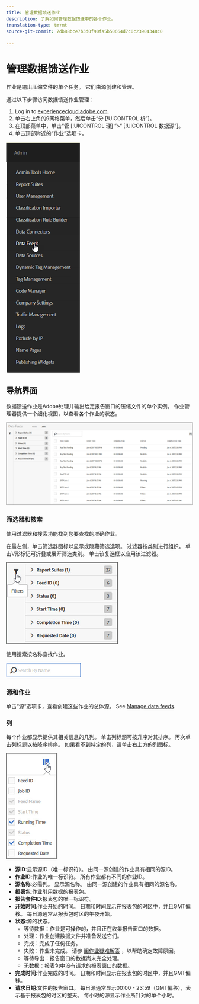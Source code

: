 ```yaml
---
title: 管理数据馈送作业
description: 了解如何管理数据馈送中的各个作业。
translation-type: tm+mt
source-git-commit: 7db88bce7b3d0f90fa5b50664d7c0c23904348c0

---
```



# 管理数据馈送作业

作业是输出压缩文件的单个任务。 它们由源创建和管理。

通过以下步骤访问数据馈送作业管理：

1. Log in to [experiencecloud.adobe.com](https://experiencecloud.adobe.com).
2. 单击右上角的9网格菜单，然后单击“分 [!UICONTROL 析”]。
3. 在顶部菜单中，单击“管 [!UICONTROL 理] ”&gt;“ [!UICONTROL 数据源”]。
4. 单击顶部附近的“作业”选项卡。

![数据供给菜单](assets/AdminMenu.png)

## 导航界面

数据馈送作业是Adobe处理并输出给定报告窗口的压缩文件的单个实例。 作业管理器提供一个细化视图，以查看各个作业的状态。

![工作](assets/jobs.jpg)

### 筛选器和搜索

使用过滤器和搜索功能找到您要查找的准确作业。

在最左侧，单击筛选器图标以显示或隐藏筛选选项。 过滤器按类别进行组织。 单击V形标记可折叠或展开筛选类别。 单击该复选框以应用该过滤器。

![过滤器](assets/jobs-filter.jpg)

使用搜索按名称查找作业。

![搜索](assets/search.jpg)

### 源和作业

单击“源”选项卡，查看创建这些作业的总体源。 See [Manage data feeds](df-manage-feeds.md).

### 列

每个作业都显示提供其相关信息的几列。 单击列标题可按升序对其排序。 再次单击列标题以按降序排序。 如果看不到特定的列，请单击右上方的列图标。

![列图标](assets/job-cols.jpg)

* **源ID**:显示源ID（唯一标识符）。 由同一源创建的作业具有相同的源ID。
* **作业ID**:作业的唯一标识符。 所有作业都有不同的作业ID。
* **源名称**:必需列。 显示源名称。 由同一源创建的作业具有相同的源名称。
* **报表包**:作业引用数据的报表包。
* **报告套件ID**:报表包的唯一标识符。
* **开始时间**:作业开始的时间。 日期和时间显示在报表包的时区中，并且GMT偏移。 每日源通常从报表包时区的午夜开始。
* **状态**:源的状态。
   * 等待数据：作业是可操作的，并且正在收集报告窗口的数据。
   * 处理：作业创建数据文件并准备发送它们。
   * 完成：完成了任何任务。
   * 失败：作业未完成。 请参 [阅作业疑难解答](jobs-troubleshooting.md) ，以帮助确定故障原因。
   * 等待导出：报告窗口的数据尚未完全处理。
   * 无数据：报表包中没有请求的报表窗口的数据。
* **完成时间**:作业完成的时间。 日期和时间显示在报表包的时区中，并且GMT偏移。
* **请求日期**:文件的报告窗口。 每日源通常显示00:00 - 23:59（GMT偏移），表示基于报表包的时区的整天。 每小时的源显示作业所针对的单个小时。

